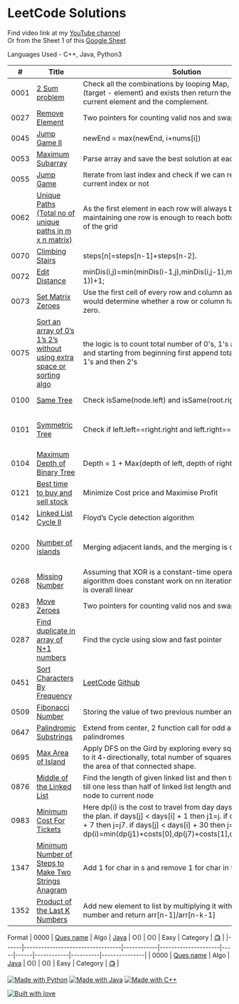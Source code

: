 # LeetCode Solutions

Find video link at my [YouTube channel](https://www.youtube.com/playlist?list=PLsowTcGqVtPgo0VSIUIbcOgNQJzblGnst)  <br>
Or from the Sheet 1 of this [Google Sheet](https://bit.ly/2EUhwnw)

Languages Used - C++, Java, Python3


| #    | Title                        | Solution    | Code            | Time | Space | Difficulty | Tags         | Video    |
|------|------------------------------|-------------|-----------------|------|-------|------------|--------------|----------|
| 0001 | [2 Sum problem](https://leetcode.com/problems/two-sum/) | Check all the combinations by looping Map, if it’s complement (target - element) and exists then return the indices of the current element and the complement. | [C++](https://github.com/sankalpdayal5/LeetCode-Solutions/blob/master/C++/0001.cpp)    [Java](https://github.com/sankalpdayal5/LeetCode-Solutions/blob/master/Java/0001.java) | O(n) | O(1)  | Easy       | Hash Table Heap | [📺](https://www.youtube.com/watch?v=_ZEweLKQpY8)    |
| 0027 | [Remove Element](https://leetcode.com/problems/remove-element/)   | Two pointers for counting valid nos and swapping       | [Java](https://github.com/sankalpdayal5/LeetCode-Solutions/blob/master/Java/0027.java)   [Python](https://github.com/sankalpdayal5/LeetCode-Solutions/blob/master/Python/0027.py)         | O(n) | O(1)  | Easy       | Array Two Pointers |    [📺](https://www.youtube.com/watch?v=r9HcLcYJBNc)    |
| 0045 | [Jump Game II](https://leetcode.com/problems/jump-game-ii/)   | newEnd = max(newEnd, i+nums[i])       | [C++](https://github.com/sankalpdayal5/LeetCode-Solutions/blob/master/C++/0045.cpp)         | O(n) | O(1)  | Hard       | Array Greedy |  [📺](https://www.youtube.com/watch?v=hJ8EMc24O_M)      |
| 0053 | [Maximum Subarray](https://leetcode.com/problems/maximum-subarray/)   | Parse array and save the best solution at each step       | [Java](https://github.com/sankalpdayal5/LeetCode-Solutions/blob/master/Java/0053.java)         | O(n) | O(1)  | Easy       | Array Dynamic Programming |        |
| 0055 | [Jump Game](https://leetcode.com/problems/jump-game/)                    | Iterate from last index and check if we can reach there from current index or not       | [Python](https://github.com/sankalpdayal5/LeetCode-Solutions/blob/master/Python/0055.py)            | O(n) | O(1)  | Medium       | Array Greedy |    [📺](https://www.youtube.com/watch?v=ymET7SJsDQc)    |
| 0062|  [Unique Paths (Total no of unique paths in m x n matrix)](https://leetcode.com/problems/unique-paths/)                  | As the first element in each row will always be 1, so maintaining one row is enough to reach bottom-right corner of the grid       | [Java]()            | O(n) | O(1)  | Medium       |Array Dynamic Programming |      |
| 0070 | [Climbing Stairs](https://leetcode.com/problems/climbing-stairs/)   | steps[n]=steps[n-1]+steps[n-2].       | [C++](https://github.com/sankalpdayal5/LeetCode-Solutions/blob/master/C++/0070.cpp)     [Python](https://github.com/sankalpdayal5/LeetCode-Solutions/blob/master/Python/0070.py)    | O(n) | O(1)  | Easy       | Dynamic Programming |     [📺](https://www.youtube.com/watch?v=QiD2Hbwx2z0)   |
| 0072 | [Edit Distance](https://leetcode.com/problems/edit-distance/)                    | minDis(i,j)=min(minDis(i-1,j),minDis(i,j-1),minDis(i-1,j-1))+1;       | [Java](https://github.com/sankalpdayal5/LeetCode-Solutions/blob/master/Java/0072.py)            | O(m*n) | O(m*n)  | Hard       | String Dynamic programming |        
| 0073 | [Set Matrix Zeroes](https://leetcode.com/problems/set-matrix-zeroes/)   |   Use the first cell of every row and column as a flag. This flag would determine whether a row or column has been set to zero.     | [C++](https://github.com/sankalpdayal5/LeetCode-Solutions/blob/master/C++/0073.cpp)         | O(m*n) | O(1)  | Medium       | Array |     [📺](https://www.youtube.com/watch?v=W1I7slnETp4)   |
| 0075 | [Sort an array of 0’s 1’s 2’s without using extra space or sorting algo](https://leetcode.com/problems/sort-colors/) | the logic is to count total number of 0's, 1's and 2's int the list and starting from beginning first append total 0's then total 1's and then 2's| [Python](https://github.com/sankalpdayal5/LeetCode-Solutions/blob/master/Python/0075.py) | O(n) | O(1)  | Medium     | Array   | [📺](https://www.youtube.com/watch?v=BL9H4zIFHHw&list=PLsowTcGqVtPgo0VSIUIbcOgNQJzblGnst&index=11)    |
| 0100 | [Same Tree](https://leetcode.com/problems/same-tree/)                    | Check isSame(node.left) and isSame(root.right)       | [Java](https://github.com/sankalpdayal5/LeetCode-Solutions/blob/master/Java/0100.java)    [Python](https://github.com/sankalpdayal5/LeetCode-Solutions/blob/master/Python/0100.py)       | O(n) | O(h)  | Easy       | Tree Depth-first-Search |    [📺](https://www.youtube.com/watch?v=ctzwuAP0iHg)    |
| 0101 | [Symmetric Tree](https://leetcode.com/problems/symmetric-tree/)                    | Check if left.left==right.right and left.right==right.left        | [Java](https://github.com/sankalpdayal5/LeetCode-Solutions/blob/master/Java/0101.java)            | O(n) | O(h)  | Easy       | Tree Depth-first-Search Breadth-first-Search |          [📺](https://www.youtube.com/watch?v=CgFsYbtRgQU)    |
| 0104 | [Maximum Depth of Binary Tree](https://leetcode.com/problems/maximum-depth-of-binary-tree/) | Depth = 1 + Max(depth of left, depth of right)        | [Java](https://github.com/sankalpdayal5/LeetCode-Solutions/blob/master/Java/0104.java)  | O(n) | O(h)  | Easy       | Tree Depth-first-Search |   [📺](https://www.youtube.com/watch?v=33YXh6wRVs4)    |
| 0121 | [Best time to buy and sell stock](https://leetcode.com/problems/best-time-to-buy-and-sell-stock/)                    | Minimize Cost price and Maximise Profit       | [Java](https://github.com/sankalpdayal5/LeetCode-Solutions/blob/master/Java/0121.java)            | O(n) | O(1)  | Easy       | Array Dynamic Programming |       [📺](https://www.youtube.com/watch?v=uc6gP5pZZ6I)    |
| 0142 | [Linked List Cycle II](https://leetcode.com/problems/linked-list-cycle-ii/)                    | Floyd’s Cycle detection algorithm     | [Java](https://github.com/sankalpdayal5/LeetCode-Solutions/blob/master//Java/0142.java)            | O(n) | O(1)  | Medium       | Linked List    Two pointers |       |
| 0200 | [Number of islands](https://leetcode.com/problems/number-of-islands/)                    |  Merging adjacent lands, and the merging is done recursively       | [Java](https://github.com/sankalpdayal5/LeetCode-Solutions/blob/master/Java/0200.java)            | O(n∗m) | O(1)  | Medium       | Depth-First Search Breadth-First Search|    [📺](https://www.youtube.com/watch?v=vxhGsZWJRH4)    |
| 0268 | [Missing Number](https://leetcode.com/problems/missing-number/)                    | Assuming that XOR is a constant-time operation, this algorithm does constant work on nn iterations, so the runtime is overall linear       | [C++](https://github.com/sankalpdayal5/LeetCode-Solutions/blob/master/C++/0268.cpp)  [Java](https://github.com/sankalpdayal5/LeetCode-Solutions/blob/master/Java/0268.java)          | O(n) | O(1)  | Easy       | Array Math BitManipulation |         |
| 0283 | [Move Zeroes](https://leetcode.com/problems/move-zeroes/)                    | Two pointers for counting valid nos and swapping       | [Java](https://github.com/sankalpdayal5/LeetCode-Solutions/blob/master/Java/0283.java)            | O(n) | O(1)  | Easy       | Array Two Pointers |       [📺](https://www.youtube.com/watch?v=LTUm7RYsU_U)    |
| 0287 | [Find duplicate in array of N+1 numbers](https://leetcode.com/problems/find-the-duplicate-number/) | Find the cycle using slow and fast pointer | [Java](https://github.com/sankalpdayal5/LeetCode-Solutions/blob/master/Java/0287.java)     | O(n) | O(1)  | Medium     | Array Two Pointers         |          |
| 0451 | [Sort Characters By Frequency](https://leetcode.com/problems/sort-characters-by-frequency/) | [LeetCode](https://leetcode.com/problems/sort-characters-by-frequency/discuss/381436/fastest-python-on-solution-explained-in-details) [Github](https://github.com/sankalpdayal5/LeetCode-Solutions/blob/master/Sort%20Characters%20by%20Frequency/Solution.md) | Java Python     | O(n) | O(n)  | Medium     | Hash Table Heap         |          |
| 0509 | [Fibonacci Number](https://leetcode.com/problems/fibonacci-number/) | Storing the value of two previous number and updating them | [Java](https://github.com/sankalpdayal5/LeetCode-Solutions/blob/master/Java/0509.java) | O(n) | O(1) | Easy | Array | [📺](https://www.youtube.com/watch?v=bsaXukgCCdA) |
| 0647 | [Palindromic Substrings](https://leetcode.com/problems/palindromic-substrings/) | Extend from center, 2 function call for odd and even palindromes | [Java](https://github.com/sankalpdayal5/LeetCode-Solutions/blob/master/Java/0647.java)     | O(n^2) | O(1)  | Medium     | String Dynamic Programming         | [📺](https://www.youtube.com/watch?v=ze1woFTZMpA)    |
| 0695 | [Max Area of Island](https://leetcode.com/problems/max-area-of-island/) | Apply DFS on the Gird by exploring every square connected to it 4-directionally, total number of squares explored will be the area of that connected shape. | [C++](https://github.com/sankalpdayal5/LeetCode-Solutions/blob/master/C++/0695.cpp)     | O(R∗C) | O(R∗C)  | Medium     | Depth-First-Search         |    |
| 0876 | [Middle of the Linked List](https://leetcode.com/problems/middle-of-the-linked-list/solution/) | Find the length of given linked list and then traverse from root till one less than half of linked list length and print the next node to current node | [Java](https://github.com/sankalpdayal5/LeetCode-Solutions/blob/master/Java/0876.java)     | O(n) | O(1)  | Easy     | Linked List        |    |
| 0983 | [Minimum Cost For Tickets](https://leetcode.com/problems/minimum-cost-for-tickets/)                    | Here dp(i) is the cost to travel from day days[i] to the end of the plan. if days[j] < days[i] + 1 then j1=j. if days[j] < days[i] + 7 then j=j7. if days[j] < days[i] + 30 then j=j30 . dp(i)=min(dp(j1)+costs[0],dp(j7)+costs[1],dp(j30)+costs[2])    | [Java](https://github.com/sankalpdayal5/LeetCode-Solutions/blob/master/Java/0983.java)            | O(n) | O(n)  | Medium       | Dynamic Programming |    [📺](https://www.youtube.com/watch?v=2AnrAlCA578)    |
| 1347 | [Minimum Number of Steps to Make Two Strings Anagram](https://leetcode.com/problems/minimum-number-of-steps-to-make-two-strings-anagram/) | Add 1 for char in s and remove 1 for char in t | [Java](https://github.com/sankalpdayal5/LeetCode-Solutions/blob/master/Java/1347.java)      | O(n+m) | O(1)  | Medium     | Hash Table Heap         | [📺](https://www.youtube.com/watch?v=xXXOpOYWtRE)    |
| 1352 | [Product of the Last K Numbers](https://leetcode.com/problems/product-of-the-last-k-numbers/) | Add new element to list by multiplying it with previous number and return arr[n-1]/arr[n-k-1] | [Python](https://github.com/sankalpdayal5/LeetCode-Solutions/blob/master/Python/1352.py)      | O(1) | O(1)  | Medium     | Array Design         | [📺](https://www.youtube.com/watch?v=8CuVduv0Kyg)    |


Format
| 0000 | [Ques name]()                    | Algo       | [Java]()            | O() | O()  | Easy       | Category |    [📺]()    |
|------|----------------------------------|------------|---------------------|-----|------|------------|----------|---------------|
| 0000 | [Ques name]()                    | Algo       | [Java]()            | O() | O()  | Easy       | Category |    [📺]()    |

[![Made with Python](https://forthebadge.com/images/badges/made-with-python.svg)](https://github.com/sankalpdayal5/LeetCode-Solutions/) 
[![Made with Java](https://forthebadge.com/images/badges/made-with-java.svg)](https://github.com/sankalpdayal5/LeetCode-Solutions/) 
[![Made with C++](https://forthebadge.com/images/badges/made-with-c-plus-plus.svg)](https://github.com/sankalpdayal5/LeetCode-Solutions/) 

[![Built with love](https://forthebadge.com/images/badges/built-with-love.svg)](https://github.com/sankalpdayal5/LeetCode-Solutions/)
 
